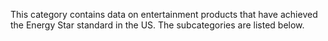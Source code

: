 This category contains data on entertainment products that have achieved
the Energy Star standard in the US. The subcategories are listed below.
